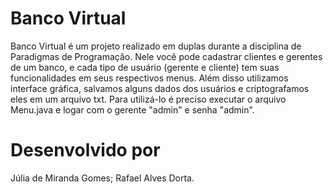 # Banco Virtual
Banco Virtual é um projeto realizado em duplas durante a disciplina de Paradigmas de Programação. 
Nele você pode cadastrar clientes e gerentes de um banco, e cada tipo de usuário (gerente e cliente) tem suas funcionalidades em seus respectivos menus.
Além disso utilizamos interface gráfica, salvamos alguns dados dos usuários e criptografamos eles em um arquivo txt.
Para utilizá-lo é preciso executar o arquivo Menu.java e logar com o gerente "admin" e senha "admin".
# Desenvolvido por 
Júlia de Miranda Gomes; 
Rafael Alves Dorta.
